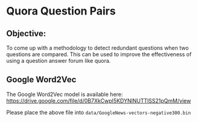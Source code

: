 # Quora Question Pairs

## Objective:

To come up with a methodology to detect redundant questions when two questions are compared. 
This can be used to improve the effectiveness of using a question answer forum like quora.

## Google Word2Vec

The Google Word2Vec model is available here: https://drive.google.com/file/d/0B7XkCwpI5KDYNlNUTTlSS21pQmM/view

Please place the above file into `data/GoogleNews-vectors-negative300.bin`
